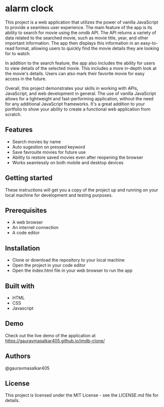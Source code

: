 
# alarm clock

This project is a web application that utilizes the power of vanilla JavaScript to provide a seamless user experience. The main feature of the app is its ability to search for movie using the omdb API. The API returns a variety of data related to the searched movie, such as movie title, year, and other important information. The app then displays this information in an easy-to-read format, allowing users to quickly find the movie details they are looking for to watch.

In addition to the search feature, the app also includes the ability for users to view details of the selected movie. This includes a more in-depth look at the movie's details. Users can also mark their favorite movie for easy access in the future.

Overall, this project demonstrates your skills in working with APIs, JavaScript, and web development in general. The use of vanilla JavaScript allows for a lightweight and fast-performing application, without the need for any additional JavaScript frameworks. It's a great addition to your portfolio to show your ability to create a functional web application from scratch.


## Features

- Search movies by name
- Auto sugestion on pressed keyword
- Save favrouite movies for future use
- Ability to restore saved movies even after reopening the browser
- Works seamlessly on both mobile and desktop devices


## Getting started
These instructions will get you a copy of the project up and running on your local machine for development and testing purposes.
## Prerequisites
- A web browser
- An internet connection
- A code editor
## Installation
- Clone or download the repository to your local machine
- Open the project in your code editor
- Open the index.html file in your web browser to run the app
## Built with
- HTML
- CSS
- Javascript
## Demo
Check out the live demo of the application at https://gauravmasalkar405.github.io/imdb-clone/
## Authors

@gauravmasalkar405
## License

This project is licensed under the MIT License - see the LICENSE.md file for details.